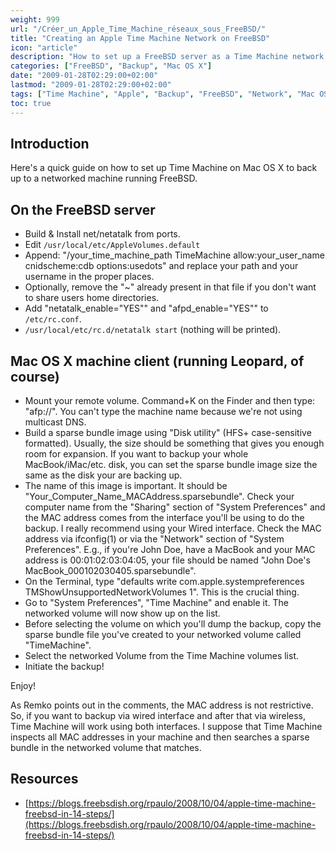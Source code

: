 ```yaml
---
weight: 999
url: "/Créer_un_Apple_Time_Machine_réseaux_sous_FreeBSD/"
title: "Creating an Apple Time Machine Network on FreeBSD"
icon: "article"
description: "How to set up a FreeBSD server as a Time Machine network backup destination for Mac OS X."
categories: ["FreeBSD", "Backup", "Mac OS X"]
date: "2009-01-28T02:29:00+02:00"
lastmod: "2009-01-28T02:29:00+02:00"
tags: ["Time Machine", "Apple", "Backup", "FreeBSD", "Network", "Mac OS X"]
toc: true
---
```


## Introduction

Here's a quick guide on how to set up Time Machine on Mac OS X to back up to a networked machine running FreeBSD.

## On the FreeBSD server

* Build & Install net/netatalk from ports.
* Edit `/usr/local/etc/AppleVolumes.default`
* Append: "/your_time_machine_path TimeMachine allow:your_user_name cnidscheme:cdb options:usedots" and replace your path and your username in the proper places.
* Optionally, remove the "~" already present in that file if you don't want to share users home directories.
* Add "netatalk_enable="YES"" and "afpd_enable="YES"" to `/etc/rc.conf`.
* `/usr/local/etc/rc.d/netatalk start` (nothing will be printed).

## Mac OS X machine client (running Leopard, of course)

* Mount your remote volume. Command+K on the Finder and then type: "afp://<machine IP address or local hostname if you have a local DNS server>". You can't type the machine name because we're not using multicast DNS.
* Build a sparse bundle image using "Disk utility" (HFS+ case-sensitive formatted). Usually, the size should be something that gives you enough room for expansion. If you want to backup your whole MacBook/iMac/etc. disk, you can set the sparse bundle image size the same as the disk your are backing up.
* The name of this image is important. It should be "Your_Computer_Name_MACAddress.sparsebundle". Check your computer name from the "Sharing" section of "System Preferences" and the MAC address comes from the interface you'll be using to do the backup. I really recommend using your Wired interface. Check the MAC address via ifconfig(1) or via the "Network" section of "System Preferences". E.g., if you're John Doe, have a MacBook and your MAC address is 00:01:02:03:04:05, your file should be named "John Doe's MacBook_000102030405.sparsebundle".
* On the Terminal, type "defaults write com.apple.systempreferences TMShowUnsupportedNetworkVolumes 1". This is the crucial thing.
* Go to "System Preferences", "Time Machine" and enable it. The networked volume will now show up on the list.
* Before selecting the volume on which you'll dump the backup, copy the sparse bundle file you've created to your networked volume called "TimeMachine".
* Select the networked Volume from the Time Machine volumes list.
* Initiate the backup!

Enjoy!

As Remko points out in the comments, the MAC address is not restrictive. So, if you want to backup via wired interface and after that via wireless, Time Machine will work using both interfaces. I suppose that Time Machine inspects all MAC addresses in your machine and then searches a sparse bundle in the networked volume that matches.

## Resources
- [https://blogs.freebsdish.org/rpaulo/2008/10/04/apple-time-machine-freebsd-in-14-steps/](https://blogs.freebsdish.org/rpaulo/2008/10/04/apple-time-machine-freebsd-in-14-steps/)
